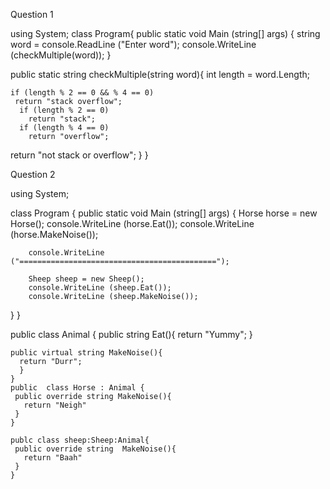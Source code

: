 Question 1

using System;
class Program{
  public static void Main (string[] args) {
    string word = console.ReadLine ("Enter word");
    console.WriteLine (checkMultiple(word));
    }
    
  public static string checkMultiple(string word){
    int length = word.Length;
  
    if (length % 2 == 0 && % 4 == 0)
     return "stack overflow";
      if (length % 2 == 0)
        return "stack";
      if (length % 4 == 0)
        return "overflow";
        
  return "not stack or overflow";
 }
}
 
 
 
 Question 2
 
 
 using System;
 
 class Program {
    public static void Main (string[] args) {
        Horse horse = new Horse();
        console.WriteLine (horse.Eat());
        console.WriteLine (horse.MakeNoise());
        
        console.WriteLine ("============================================");
        
        Sheep sheep = new Sheep();
        console.WriteLine (sheep.Eat());
        console.WriteLine (sheep.MakeNoise());
  }
}

public class Animal {
    public string Eat(){
      return "Yummy";
    }
    
    public virtual string MakeNoise(){
      return "Durr";
      }
    }
    public  class Horse : Animal {
     public override string MakeNoise(){
       return "Neigh"
     }
    }
    
    publc class sheep:Sheep:Animal{
     public override string  MakeNoise(){
       return "Baah"
     }
    }
        
        

